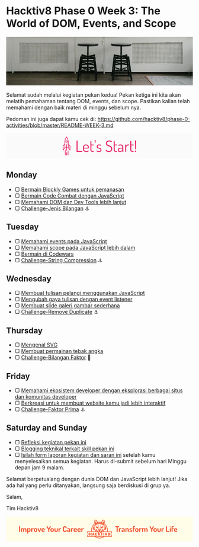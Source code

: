 # Hacktiv8 Phase 0 Week 3: The World of DOM, Events, and Scope

![Header](assets/header-w3.jpg)

Selamat sudah melalui kegiatan pekan kedua! Pekan ketiga ini kita akan melatih pemahaman tentang DOM, events, dan scope. Pastikan kalian telah memahami dengan baik materi di minggu sebelum nya.

Pedoman ini juga dapat kamu cek di: <https://github.com/hacktiv8/phase-0-activities/blob/master/README-WEEK-3.md>

![Let's start!](assets/start.png)

## Monday

- ▢ [Bermain Blockly Games untuk pemanasan](https://github.com/hacktiv8/phase-0-activities/blob/master/modules/blockly-games.md)
- ▢ [Bermain Code Combat dengan JavaScript](https://github.com/hacktiv8/phase-0-activities/blob/master/modules/code-combat.md)
- ▢ [Memahami DOM dan Dev Tools lebih lanjut](https://github.com/hacktiv8/phase-0-activities/blob/master/modules/js-dom-devtools.md)
- ▢ [Challenge-Jenis Bilangan](https://github.com/hacktiv8/phase-0-activities/blob/master/modules/jenis-bilangan.md) :anchor:

## Tuesday

- ▢ [Memahami events pada JavaScript](https://github.com/hacktiv8/phase-0-activities/blob/master/modules/js-events.md)
- ▢ [Memahami scope pada JavaScript lebih dalam](https://github.com/hacktiv8/phase-0-activities/blob/master/modules/js-scope.md)
- ▢ [Bermain di Codewars](https://github.com/hacktiv8/phase-0-activities/blob/master/modules/codewars.md)
- ▢ [Challenge-String Compression](https://github.com/hacktiv8/phase-0-activities/blob/master/modules/string-compression.md) :anchor:

## Wednesday

- ▢ [Membuat tulisan pelangi menggunakan JavaScript](https://github.com/hacktiv8/phase-0-activities/blob/master/modules/rainbow-text.md)
- ▢ [Mengubah gaya tulisan dengan event listener](https://github.com/hacktiv8/phase-0-activities/blob/master/modules/text-style-event.md)
- ▢ [Membuat slide galeri gambar sederhana](https://github.com/hacktiv8/phase-0-activities/blob/master/modules/gallery-slide.md)
- ▢ [Challenge-Remove Duplicate](https://github.com/hacktiv8/phase-0-activities/blob/master/modules/remove-duplication.md) :anchor:

## Thursday

- ▢ [Mengenal SVG](https://github.com/hacktiv8/phase-0-activities/blob/master/modules/svg.md)
- ▢ [Membuat permainan tebak angka](https://github.com/hacktiv8/phase-0-activities/blob/master/modules/number-guess.md)
- ▢ [Challenge-Bilangan Faktor](https://github.com/hacktiv8/phase-0-activities/blob/master/modules/bilangan-faktor.md) :rocket:

## Friday

- ▢ [Memahami ekosistem developer dengan eksplorasi berbagai situs dan komunitas developer](https://github.com/hacktiv8/phase-0-activities/blob/master/modules/dev-ecosystem-community.md)
- ▢ [Berkreasi untuk membuat website kamu jadi lebih interaktif](https://github.com/hacktiv8/phase-0-activities/blob/master/modules/web-interactive.md)
- ▢ [Challenge-Faktor Prima](https://github.com/hacktiv8/phase-0-activities/blob/master/modules/faktor-prima.md) :anchor:

## Saturday and Sunday

- ▢ [Refleksi kegiatan pekan ini](https://github.com/hacktiv8/phase-0-activities/blob/master/modules/reflection.md)
- ▢ [Blogging teknikal terkait skill pekan ini](https://github.com/hacktiv8/phase-0-activities/blob/master/modules/blog.md)
- ▢ [Isilah form laporan kegiatan dan saran ini](http://bit.ly/hacktiv8-report-p0w3) setelah kamu menyelesaikan semua kegiatan. Harus di-submit sebelum hari Minggu depan jam 9 malam.

Selamat berpetualang dengan dunia DOM dan JavaScript lebih lanjut! Jika ada hal yang perlu ditanyakan, langsung saja berdiskusi di grup ya.

Salam,

Tim Hacktiv8

![Hacktiv8 Banner](assets/banner.png)
